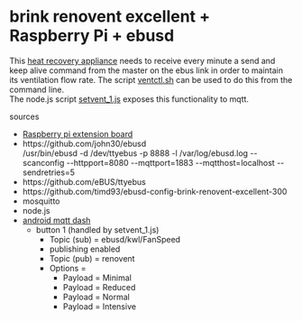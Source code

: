 # brink renovent excellent + Raspberry Pi + ebusd</br>
<p>This <a href="https://www.thermad-brink.be/nl-BE/renovent-excellent/9/25/">heat recovery appliance</a> needs to receive every minute a send and keep alive command from the master on the ebus link in order to maintain its ventilation flow rate.  The script <ins>ventctl.sh</ins> can be used to do this from the command line.<br />
The node.js script <ins>setvent_1.js</ins> exposes this functionality to mqtt.</p>
<p>sources
<ul>
	<li><a href="https://forum.fhem.de/index.php/topic,84636.0.html">Raspberry pi extension board</a></li>
	<li>https://github.com/john30/ebusd<br />
	/usr/bin/ebusd -d /dev/ttyebus -p 8888 -l /var/log/ebusd.log --scanconfig --httpport=8080 --mqttport=1883 --mqtthost=localhost --sendretries=5</li>
	<li>https://github.com/eBUS/ttyebus</li>
	<li>https://github.com/timd93/ebusd-config-brink-renovent-excellent-300</li>
	<li>mosquitto</li>
	<li>node.js</li>
	<li><a href="https://play.google.com/store/apps/details?id=net.routix.mqttdash&hl=nl">android mqtt dash</a>
	<ul>
		<li>button 1 (handled by setvent_1.js)
		<ul>
			<li>Topic (sub) = ebusd/kwl/FanSpeed</li>
			<li>publishing enabled</li>
			<li>Topic (pub) = renovent</li>
			<li>Options =
			<ul>
				<li>Payload = Minimal</li>
				<li>Payload = Reduced</li>
				<li>Payload = Normal</li>
				<li>Payload = Intensive</li>
			</ul></li>    
		</ul></li>
	</ul></li>
</ul></p>
